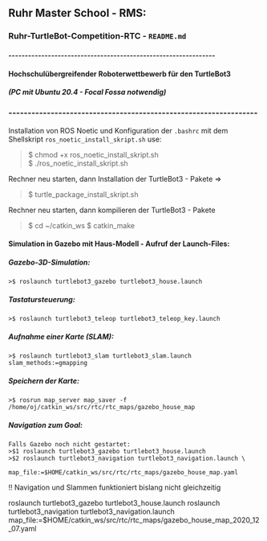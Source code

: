 ## Ruhr Master School - RMS:
### Ruhr-TurtleBot-Competition-RTC -  `README.md`
#### ---------------------------------------------------------------
#### Hochschulübergreifender Roboterwettbewerb für den TurtleBot3
##### (PC mit Ubuntu 20.4 - Focal Fossa  notwendig)
### -----------------------------------------------------------------
Installation von ROS Noetic und Konfiguration der `.bashrc` mit dem Shellskript  `ros_noetic_install_skript.sh`
use: 
 >$ chmod +x ros_noetic_install_skript.sh        
 >$ ./ros_noetic_install_skript.sh

Rechner neu starten, 
dann Installation der TurtleBot3 - Pakete =>   

>$ turtle_package_install_skript.sh

Rechner neu starten, 
dann kompilieren der TurtleBot3 - Pakete

>$ cd ~/catkin_ws 
>$ catkin_make


#### Simulation in Gazebo mit Haus-Modell - Aufruf der Launch-Files:
##### Gazebo-3D-Simulation:      
    >$ roslaunch turtlebot3_gazebo turtlebot3_house.launch
##### Tastatursteuerung:         
    >$ roslaunch turtlebot3_teleop turtlebot3_teleop_key.launch    
##### Aufnahme einer Karte (SLAM):
    >$ roslaunch turtlebot3_slam turtlebot3_slam.launch slam_methods:=gmapping
##### Speichern der Karte:    
    >$ rosrun map_server map_saver -f /home/oj/catkin_ws/src/rtc/rtc_maps/gazebo_house_map
##### Navigation zum Goal:
    Falls Gazebo noch nicht gestartet:
    >$1 roslaunch turtlebot3_gazebo turtlebot3_house.launch
    >$2 roslaunch turtlebot3_navigation turtlebot3_navigation.launch \
                  map_file:=$HOME/catkin_ws/src/rtc/rtc_maps/gazebo_house_map.yaml    

!!  Navigation und Slammen funktioniert bislang nicht gleichzeitig

roslaunch turtlebot3_gazebo turtlebot3_house.launch
roslaunch turtlebot3_navigation turtlebot3_navigation.launch map_file:=$HOME/catkin_ws/src/rtc/rtc_maps/gazebo_house_map_2020_12_07.yaml



